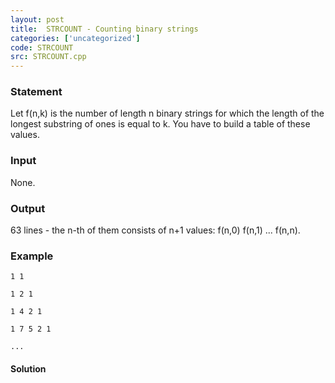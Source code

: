 ```yaml
---
layout: post
title:  STRCOUNT - Counting binary strings
categories: ['uncategorized']
code: STRCOUNT
src: STRCOUNT.cpp
---
```


### **Statement**

Let f(n,k) is the number of length n binary strings for which the length of
the longest substring of ones is equal to k. You have to build a table of
these values.

### Input

None.

### Output

63 lines - the n-th of them consists of n+1 values: f(n,0) f(n,1) ... f(n,n).

### Example

    
    
    1 1
    1 2 1
    1 4 2 1
    1 7 5 2 1
    ...



#### **Solution**



